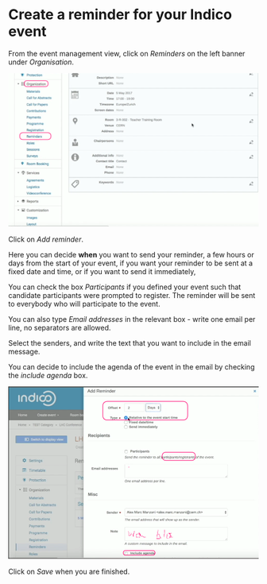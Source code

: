 # Create a reminder for your Indico event

From the event management view, click on _Reminders_ on the left banner under _Organisation_.

![](assets/reminders_entry.png)

Click on _Add reminder_.

Here you can decide **when** you want to send your reminder, a few hours or days from the start of your event, if you want your reminder to be sent at a fixed date and time, or if you want to send it immediately,

You can check the box _Participants_ if you defined your event such that candidate participants were prompted to register. The reminder will be sent to everybody who will participate to the event.

You can also type _Email addresses_ in the relevant box - write one email per line, no separators are allowed.

Select the senders, and write the text that you want to include in the email message.

You can decide to include the agenda of the event in the email by checking the _include agenda_ box.

![](assets/reminders.png)

Click on _Save_ when you are finished.


